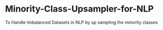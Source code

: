 # Minority-Class-Upsampler-for-NLP
To Handle Imbalanced Datasets in NLP by up sampling the minority classes
